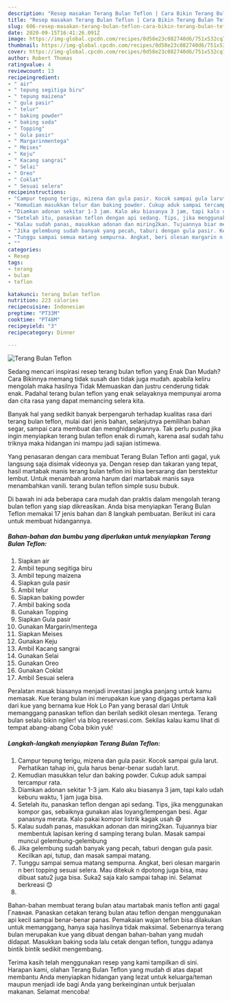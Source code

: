 ```yaml
---
description: "Resep masakan Terang Bulan Teflon | Cara Bikin Terang Bulan Teflon Yang Enak dan Simpel"
title: "Resep masakan Terang Bulan Teflon | Cara Bikin Terang Bulan Teflon Yang Enak dan Simpel"
slug: 606-resep-masakan-terang-bulan-teflon-cara-bikin-terang-bulan-teflon-yang-enak-dan-simpel
date: 2020-09-15T16:41:26.091Z
image: https://img-global.cpcdn.com/recipes/0d58e23c082740d6/751x532cq70/terang-bulan-teflon-foto-resep-utama.jpg
thumbnail: https://img-global.cpcdn.com/recipes/0d58e23c082740d6/751x532cq70/terang-bulan-teflon-foto-resep-utama.jpg
cover: https://img-global.cpcdn.com/recipes/0d58e23c082740d6/751x532cq70/terang-bulan-teflon-foto-resep-utama.jpg
author: Robert Thomas
ratingvalue: 4
reviewcount: 13
recipeingredient:
- " air"
- " tepung segitiga biru"
- " tepung maizena"
- " gula pasir"
- " telur"
- " baking powder"
- " baking soda"
- " Topping"
- " Gula pasir"
- " Margarinmentega"
- " Meises"
- " Keju"
- " Kacang sangrai"
- " Selai"
- " Oreo"
- " Coklat"
- " Sesuai selera"
recipeinstructions:
- "Campur tepung terigu, mizena dan gula pasir. Kocok sampai gula larut. Perhatikan tahap ini, gula harus benar-benar sudah larut."
- "Kemudian masukkan telur dan baking powder. Cukup aduk sampai tercampur rata."
- "Diamkan adonan sekitar 1-3 jam. Kalo aku biasanya 3 jam, tapi kalo udah keburu waktu, 1 jam juga bisa."
- "Setelah itu, panaskan teflon dengan api sedang. Tips, jika menggunakan kompor gas, sebaiknya gunakan alas loyang/lempengan besi. Agar panasnya merata. Kalo pakai kompor listrik kagak usah 😅"
- "Kalau sudah panas, masukkan adonan dan miring2kan. Tujuannya biar membentuk lapisan kering d samping terang bulan. Masak sampai muncul gelembung-gelembung"
- "Jika gelembung sudah banyak yang pecah, taburi dengan gula pasir. Kecilkan api, tutup, dan masak sampai matang."
- "Tunggu sampai semua matang sempurna. Angkat, beri olesan margarin n beri topping sesuai selera. Mau ditekuk n dpotong juga bisa, mau dibuat satu2 juga bisa. Suka2 saja kalo sampai tahap ini. Selamat berkreasi 😊"
- ""
categories:
- Resep
tags:
- terang
- bulan
- teflon

katakunci: terang bulan teflon 
nutrition: 223 calories
recipecuisine: Indonesian
preptime: "PT33M"
cooktime: "PT48M"
recipeyield: "3"
recipecategory: Dinner

---
```



![Terang Bulan Teflon](https://img-global.cpcdn.com/recipes/0d58e23c082740d6/751x532cq70/terang-bulan-teflon-foto-resep-utama.jpg)

Sedang mencari inspirasi resep terang bulan teflon yang Enak Dan Mudah? Cara Bikinnya memang tidak susah dan tidak juga mudah. apabila keliru mengolah maka hasilnya Tidak Memuaskan dan justru cenderung tidak enak. Padahal terang bulan teflon yang enak selayaknya mempunyai aroma dan cita rasa yang dapat memancing selera kita.

Banyak hal yang sedikit banyak berpengaruh terhadap kualitas rasa dari terang bulan teflon, mulai dari jenis bahan, selanjutnya pemilihan bahan segar, sampai cara membuat dan menghidangkannya. Tak perlu pusing jika ingin menyiapkan terang bulan teflon enak di rumah, karena asal sudah tahu triknya maka hidangan ini mampu jadi sajian istimewa.

Yang penasaran dengan cara membuat Terang Bulan Teflon anti gagal, yuk langsung saja disimak videonya ya. Dengan resep dan takaran yang tepat, hasil martabak manis terang bulan teflon ini bisa bersarang dan berstektur lembut. Untuk menambah aroma harum dari martabak manis saya menambahkan vanili. terang bulan teflon simple susu bubuk.


Di bawah ini ada beberapa cara mudah dan praktis dalam mengolah terang bulan teflon yang siap dikreasikan. Anda bisa menyiapkan Terang Bulan Teflon memakai 17 jenis bahan dan 8 langkah pembuatan. Berikut ini cara untuk membuat hidangannya.

<!--inarticleads1-->

##### Bahan-bahan dan bumbu yang diperlukan untuk menyiapkan Terang Bulan Teflon:

1. Siapkan  air
1. Ambil  tepung segitiga biru
1. Ambil  tepung maizena
1. Siapkan  gula pasir
1. Ambil  telur
1. Siapkan  baking powder
1. Ambil  baking soda
1. Gunakan  Topping
1. Siapkan  Gula pasir
1. Gunakan  Margarin/mentega
1. Siapkan  Meises
1. Gunakan  Keju
1. Ambil  Kacang sangrai
1. Gunakan  Selai
1. Gunakan  Oreo
1. Gunakan  Coklat
1. Ambil  Sesuai selera


Peralatan masak biasanya menjadi investasi jangka panjang untuk kamu memasak. Kue terang bulan ini merupakan kue yang digagas pertama kali dari kue yang bernama kue Hok Lo Pan yang berasal dari Untuk memanggang panaskan teflon dan berilah sedikit olesan mentega. Terang bulan selalu bikin ngiler! via blog.reservasi.com. Sekilas kalau kamu lihat di tempat abang-abang Coba bikin yuk! 

<!--inarticleads2-->

##### Langkah-langkah menyiapkan Terang Bulan Teflon:

1. Campur tepung terigu, mizena dan gula pasir. Kocok sampai gula larut. Perhatikan tahap ini, gula harus benar-benar sudah larut.
1. Kemudian masukkan telur dan baking powder. Cukup aduk sampai tercampur rata.
1. Diamkan adonan sekitar 1-3 jam. Kalo aku biasanya 3 jam, tapi kalo udah keburu waktu, 1 jam juga bisa.
1. Setelah itu, panaskan teflon dengan api sedang. Tips, jika menggunakan kompor gas, sebaiknya gunakan alas loyang/lempengan besi. Agar panasnya merata. Kalo pakai kompor listrik kagak usah 😅
1. Kalau sudah panas, masukkan adonan dan miring2kan. Tujuannya biar membentuk lapisan kering d samping terang bulan. Masak sampai muncul gelembung-gelembung
1. Jika gelembung sudah banyak yang pecah, taburi dengan gula pasir. Kecilkan api, tutup, dan masak sampai matang.
1. Tunggu sampai semua matang sempurna. Angkat, beri olesan margarin n beri topping sesuai selera. Mau ditekuk n dpotong juga bisa, mau dibuat satu2 juga bisa. Suka2 saja kalo sampai tahap ini. Selamat berkreasi 😊
1. 


Bahan-bahan membuat terang bulan atau martabak manis teflon anti gagal  Главная. Panaskan cetakan terang bulan atau teflon dengan menggunakan api kecil sampai benar-benar panas. Pemakaian wajan teflon bisa dilakukan untuk memanggang, hanya saja hasilnya tidak maksimal. Sebenarnya terang bulan merupakan kue yang dibuat dengan bahan-bahan yang mudah didapat. Masukkan baking soda lalu cetak dengan teflon, tunggu adanya bintik bintik sedikit mengembang. 

Terima kasih telah menggunakan resep yang kami tampilkan di sini. Harapan kami, olahan Terang Bulan Teflon yang mudah di atas dapat membantu Anda menyiapkan hidangan yang lezat untuk keluarga/teman maupun menjadi ide bagi Anda yang berkeinginan untuk berjualan makanan. Selamat mencoba!
